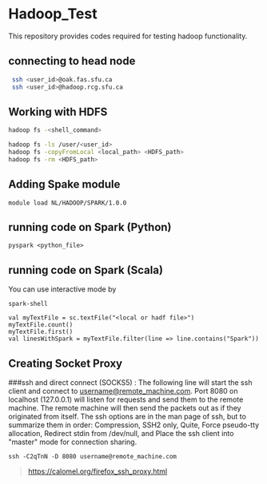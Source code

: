 Hadoop_Test
===========

This repository provides codes required for testing hadoop functionality. 

## connecting to head node


```bash
 ssh <user_id>@oak.fas.sfu.ca
 ssh <user_id>@hadoop.rcg.sfu.ca
```

## Working with HDFS

```bash
hadoop fs -<shell_command> 

hadoop fs -ls /user/<user_id>
hadoop fs -copyFromLocal <local_path> <HDFS_path>
hadoop fs -rm <HDFS_path>

```
## Adding Spake module
```
module load NL/HADOOP/SPARK/1.0.0
```

## running code on Spark (Python)

```
pyspark <python_file>
```

## running code on Spark (Scala)
You can use interactive mode by 
```
spark-shell
```

```
val myTextFile = sc.textFile("<local or hadf file>")
myTextFile.count()
myTextFile.first()
val linesWithSpark = myTextFile.filter(line => line.contains("Spark"))

```
## Creating Socket Proxy 
###ssh and direct connect (SOCKS5) :
The following line will start the ssh client and connect to username@remote_machine.com. Port 8080 on localhost (127.0.0.1) will listen for requests and send them to the remote machine. The remote machine will then send the packets out as if they originated from itself. The ssh options are in the man page of ssh, but to summarize them in order: Compression, SSH2 only, Quite, Force pseudo-tty allocation, Redirect stdin from /dev/null, and Place the ssh client into "master" mode for connection sharing.

```
ssh -C2qTnN -D 8080 username@remote_machine.com
```

> https://calomel.org/firefox_ssh_proxy.html
